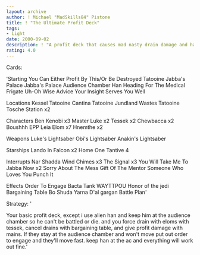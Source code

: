 ```yaml
---
layout: archive
author: ! Michael "MadSkills84" Pistone
title: ! "The Ultimate Profit Deck"
tags:
- Light
date: 2000-09-02
description: ! "A profit deck that causes mad nasty drain damage and has lots of retrieval with mad activation."
rating: 4.0
---
```

Cards: 

'Starting
You Can Either Profit By This/Or Be Destroyed
Tatooine Jabba's Palace
Jabba's Palace Audience Chamber
Han
Heading For The Medical Frigate
Uh-Oh
Wise Advice
Your Insight Serves You Well

Locations
Kessel
Tatooine Cantina
Tatooine Jundland Wastes
Tatooine Tosche Station x2

Characters
Ben Kenobi x3
Master Luke x2
Tessek x2
Chewbacca x2
Boushhh
EPP Leia
Elom x7
Hnemthe x2

Weapons
Luke's Lightsaber
Obi's Lightsaber
Anakin's Lightsaber

Starships
Lando In Falcon x2
Home One
Tantive 4

Interrupts
Nar Shadda Wind Chimes x3
The Signal x3
You Will Take Me To Jabba Now x2
Sorry About The Mess
Gift Of The Mentor
Someone Who Loves You
Punch It

Effects
Order To Engage
Bacta Tank
WAYTTPOU
Honor of the jedi
Bargaining Table
Bo Shuda
Yarna D'al gargan
Battle Plan'

Strategy: '

Your basic profit deck, except i use alien han and keep him at the audience chamber so he can't be battled or die.  and you force drain with eloms with tessek, cancel drains with bargaining table, and give profit damage with mains.  If they stay at the audience chamber and won't move put out order to engage and they'll move fast.  keep han at the ac and everything will work out fine.'